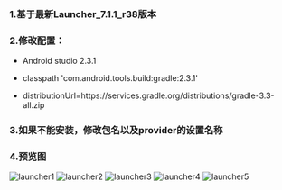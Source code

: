 ### 1.基于最新Launcher_7.1.1_r38版本

### 2.修改配置：

* Android studio 2.3.1

* classpath 'com.android.tools.build:gradle:2.3.1'

* distributionUrl=https\://services.gradle.org/distributions/gradle-3.3-all.zip

### 3.如果不能安装，修改包名以及provider的设置名称

### 4.预览图

![launcher1](/art/launcher1.jpg)
![launcher2](/art/launcher2.jpg)
![launcher3](/art/launcher3.jpg)
![launcher4](/art/launcher4.jpg)
![launcher5](/art/launcher5.jpg)


